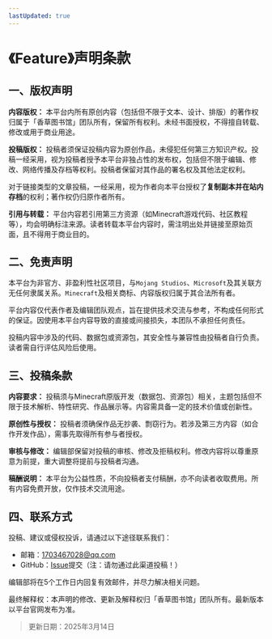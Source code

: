 ```yaml
---
lastUpdated: true
---
```


# 《Feature》声明条款
## 一、版权声明
**内容版权：**
本平台内所有原创内容（包括但不限于文本、设计、排版）的著作权归属于「香草图书馆」团队所有，保留所有权利。未经书面授权，不得擅自转载、修改或用于商业用途。

**投稿版权：**
投稿者须保证投稿内容为原创作品，未侵犯任何第三方知识产权。投稿一经采用，视为投稿者授予本平台非独占性的发布权，包括但不限于编辑、修改、网络传播及存档等权利。投稿者保留对其作品的署名权及其他法定权利。

对于链接类型的文章投稿，一经采用，视为作者向本平台授权了**复制副本并在站内存档**的权利；著作权仍归原作者所有。

**引用与转载：**
平台内容若引用第三方资源（如Minecraft游戏代码、社区教程等），均会明确标注来源。读者转载本平台内容时，需注明出处并链接至原始页面，且不得用于商业目的。

## 二、免责声明
本平台为非官方、非盈利性社区项目，与`Mojang Studios`、`Microsoft`及其关联方无任何隶属关系。`Minecraft`及相关商标、内容版权归属于其合法所有者。

平台内容仅代表作者及编辑团队观点，旨在提供技术交流与参考，不构成任何形式的保证。因使用本平台内容导致的直接或间接损失，本团队不承担任何责任。

投稿内容中涉及的代码、数据包或资源包，其安全性与兼容性由投稿者自行负责。读者需自行评估风险后使用。

## 三、投稿条款
**内容要求：**
投稿须与Minecraft原版开发（数据包、资源包）相关，主题包括但不限于技术解析、特性研究、作品展示等。内容需具备一定的技术价值或创新性。

**原创性与授权：**
投稿者须确保作品无抄袭、剽窃行为。若涉及第三方内容（如合作开发作品），需事先取得所有参与者授权。

**审核与修改：**
编辑部保留对投稿的审核、修改及拒稿权利。修改内容将以尊重原意为前提，重大调整将提前与投稿者沟通。

**稿酬说明：**
本平台为公益性质，不向投稿者支付稿酬，亦不向读者收取费用。所有内容免费开放，仅作技术交流用途。

## 四、联系方式
投稿、建议或侵权投诉，请通过以下途径联系我们：
- 邮箱：1703467028@qq.com 
- GitHub：[Issue](https://github.com/CR-019/datapack-index/issues)提交（注：请勿通过此渠道投稿！）

编辑部将在5个工作日内回复有效邮件，并尽力解决相关问题。

最终解释权：本声明的修改、更新及解释权归「香草图书馆」团队所有。最新版本以平台官网发布为准。

> 更新日期：2025年3月14日